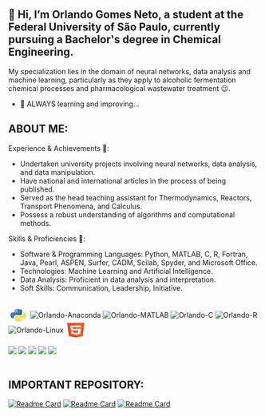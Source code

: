 ## 👋 Hi, I’m Orlando Gomes Neto, a student at the Federal University of São Paulo, currently pursuing a Bachelor's degree in Chemical Engineering. 

My specialization lies in the domain of neural networks, data analysis and machine learning, particularly as they apply to alcoholic fermentation chemical processes and pharmacological wastewater treatment 😉.

- 🌱 ALWAYS learning and improving...

## ABOUT ME:

Experience & Achievements 📖: <br/>

  - Undertaken university projects involving neural networks, data analysis, and data manipulation. <br/>
  - Have national and international articles in the process of being published. <br/> 
  - Served as the head teaching assistant for Thermodynamics, Reactors, Transport Phenomena, and Calculus. <br/>
  - Possess a robust understanding of algorithms and computational methods. <br/>
  
Skills & Proficiencies 📜: <br/>

  - Software & Programming Languages: Python, MATLAB, C, R, Fortran, Java, Pearl, ASPEN, Surfer, CADM, Scilab, Spyder, and Microsoft Office. <br/>
  - Technologies: Machine Learning and Artificial Intelligence. <br/>
  - Data Analysis: Proficient in data analysis and interpretation. <br/>
  - Soft Skills: Communication, Leadership, Initiative. <br/>


<div style="display: inline_block"><br>
  <img align="center" alt="Orlando-Python" height="30" width="40" src="https://raw.githubusercontent.com/devicons/devicon/master/icons/python/python-original.svg">
  <img align="center" alt="Orlando-Anaconda" height="30" width="40" src="https://cdn.jsdelivr.net/gh/devicons/devicon/icons/anaconda/anaconda-original.svg"/>
  <img align="center" alt="Orlando-MATLAB" height="30" width="40" src="https://cdn.jsdelivr.net/gh/devicons/devicon/icons/matlab/matlab-original.svg"/>
  <img align="center" alt="Orlando-C" height="30" width="40" src="https://cdn.jsdelivr.net/gh/devicons/devicon/icons/c/c-original.svg"/>
  <img align="center" alt="Orlando-R" height="30" width="40" src="https://cdn.jsdelivr.net/gh/devicons/devicon/icons/r/r-original.svg"/>
  <img align="center" alt="Orlando-Linux" height="30" width="40" src="https://cdn.jsdelivr.net/gh/devicons/devicon/icons/linux/linux-original.svg"/>
  <img align="center" alt="Rafa-HTML" height="30" width="40" src="https://raw.githubusercontent.com/devicons/devicon/master/icons/html5/html5-original.svg">
</div>
<br/>
<div> 
  <a href="https://www.youtube.com/channel/UCqBLW24pI58bc7Ecpt-auAw" target="_blank"><img src="https://img.shields.io/badge/YouTube-FF0000?style=for-the-badge&logo=youtube&logoColor=white" target="_blank"></a>
  <a href="https://www.instagram.com/orlando.kyruuh/" target="_blank"><img src="https://img.shields.io/badge/-Instagram-%23E4405F?style=for-the-badge&logo=instagram&logoColor=white" target="_blank"></a>
  <a href = "mailto:orlando.gomes@unifesp.br"><img src="https://img.shields.io/badge/-Gmail-%23333?style=for-the-badge&logo=gmail&logoColor=white" target="_blank"></a>
  <a href="https://www.linkedin.com/in/orlando-gomes-neto-21b241188/" target="_blank"><img src="https://img.shields.io/badge/-LinkedIn-%230077B5?style=for-the-badge&logo=linkedin&logoColor=white" target="_blank"></a> 
  <a href="https://wa.me/5519995077848" target="_blank"><img src="https://img.shields.io/badge/WhatsApp-25D366?style=for-the-badge&logo=whatsapp&logoColor=white" target="_blank"></a> 
</div><br/>

## IMPORTANT REPOSITORY: <br/>
[![Readme Card](https://github-readme-stats.vercel.app/api/pin/?username=orlandogomesneto&repo=Neural_Network_1&theme=radical&langs_count=true)](https://github.com/orlandogomesneto/Neural_Network_1)
[![Readme Card](https://github-readme-stats.vercel.app/api/pin/?username=orlandogomesneto&repo=Neural_Network_2&theme=radical&langs_count=true)](https://github.com/orlandogomesneto/Neural_Network_2)
[![Readme Card](https://github-readme-stats.vercel.app/api/pin/?username=orlandogomesneto&repo=Projeto_Derivadas&theme=radical&langs_count=true&hide=)](https://github.com/orlandogomesneto/Projeto_Derivadas)






